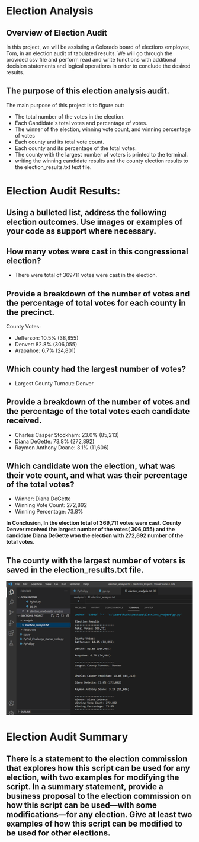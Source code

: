 # Election Analysis
## Overview of Election Audit
In this project, we will be assisting a Colorado board of elections employee, Tom, in an election audit of tabulated results. We will go through the provided csv file and perform read and write functions with additional decision statements and logical operations in order to conclude the desired results.

## The purpose of this election analysis audit.
The main purpose of this project is to figure out:
- The total number of the votes in the election.
- Each Candidate's total votes and percentage of votes.
- The winner of the election, winning vote count, and winning percentage of votes 
- Each county and its total vote count.
- Each county and its percentage of the total votes.
- The county with the largest number of voters is printed to the terminal.
- writing the winning candidate results and the county election results to the election_results.txt text file.

# Election Audit Results:
## Using a bulleted list, address the following election outcomes. Use images or examples of your code as support where necessary.

## How many votes were cast in this congressional election?
- There were total of 369711 votes were cast in the election.

## Provide a breakdown of the number of votes and the percentage of total votes for each county in the precinct.
County Votes:
- Jefferson: 10.5% (38,855)
- Denver: 82.8% (306,055)
- Arapahoe: 6.7% (24,801)

## Which county had the largest number of votes?
- Largest County Turnout: Denver

## Provide a breakdown of the number of votes and the percentage of the total votes each candidate received.
- Charles Casper Stockham: 23.0% (85,213)
- Diana DeGette: 73.8% (272,892)
- Raymon Anthony Doane: 3.1% (11,606)


## Which candidate won the election, what was their vote count, and what was their percentage of the total votes?
- Winner: Diana DeGette
- Winning Vote Count: 272,892
- Winning Percentage: 73.8%

<b>In Conclusion, In the election total of 369,711 votes were cast. County Denver received the largest number of the votes( 306,055) and the candidate Diana DeGette    won the election with 272,892 number of the total votes.</b>

## The county with the largest number of voters is saved in the election_results.txt file.
![Test Image](/Resources/Election_Analysis.png)




# Election Audit Summary

## There is a statement to the election commission that explores how this script can be used for any election, with two examples for modifying the script. In a summary statement, provide a business proposal to the election commission on how this script can be used—with some modifications—for any election. Give at least two examples of how this script can be modified to be used for other elections.
